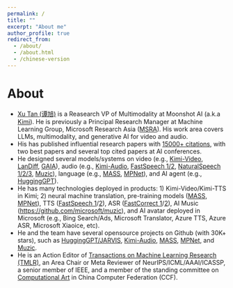 ```yaml
---
permalink: /
title: ""
excerpt: "About me"
author_profile: true
redirect_from: 
  - /about/
  - /about.html
  - /chinese-version
---
```



# About
* [Xu Tan (谭旭)](https://scholar.google.com/citations?user=tob-U1oAAAAJ) is a Reasearch VP of Multimodality at Moonshot AI (a.k.a [Kimi](https://kimi.moonshot.cn/)). He is previously a Principal Research Manager at Machine Learning Group, Microsoft Research Asia ([MSRA](https://www.microsoft.com/en-us/research/lab/microsoft-research-asia/)). His work area covers LLMs, multimodality, and generative AI for video and audio. 
* His has published influential research papers with [15000+ citations](https://scholar.google.com/citations?user=tob-U1oAAAAJ), with two best papers and several top cited papers at AI conferences.
* He designed several models/systems on video (e.g., [Kimi-Video](https://mp.weixin.qq.com/s/BfAf094vFHPkN_CQFDvYdg), [LanDiff](https://arxiv.org/pdf/2503.04606), [GAIA](https://arxiv.org/pdf/2311.15230)), audio (e.g., [Kimi-Audio](https://arxiv.org/pdf/2504.18425), [FastSpeech 1/2](https://www.microsoft.com/en-us/research/blog/fastspeech-new-text-to-speech-model-improves-on-speed-accuracy-and-controllability/), [NaturalSpeech 1/2/3](https://techcommunity.microsoft.com/t5/ai-cognitive-services-blog/new-technical-research-is-advancing-azure-s-neural-text-to/ba-p/3499414), [Muzic](https://github.com/microsoft/muzic)), language (e.g., [MASS](https://www.microsoft.com/en-us/research/blog/introducing-mass-a-pre-training-method-that-outperforms-bert-and-gpt-in-sequence-to-sequence-language-generation-tasks/), [MPNet](https://www.microsoft.com/en-us/research/blog/mpnet-combines-strengths-of-masked-and-permuted-language-modeling-for-language-understanding/)), and AI agent (e.g., [HuggingGPT](https://arxiv.org/abs/2303.17580)).
* He has many technologies deployed in products: 1) Kimi-Video/Kimi-TTS in Kimi; 2) neural machine translation, pre-training models ([MASS](https://arxiv.org/abs/1905.02450), [MPNet](https://arxiv.org/abs/2004.09297)), TTS ([FastSpeech 1](https://www.microsoft.com/en-us/research/blog/fastspeech-new-text-to-speech-model-improves-on-speed-accuracy-and-controllability/)/[2](https://www.microsoft.com/en-us/research/lab/microsoft-research-asia/articles/fastspeech-2-fast-and-high-quality-end-to-end-text-to-speech/)), ASR ([FastCorrect 1](https://arxiv.org/abs/2105.03842)/[2](https://arxiv.org/abs/2109.14420)), AI Music (https://github.com/microsoft/muzic), and AI avatar deployed in Microsoft (e.g., Bing Search/Ads, Microsoft Translator, Azure TTS, Azure ASR, Microsoft Xiaoice, etc).
* He and the team have several opensource projects on Github (with 30K+ stars), such as [HuggingGPT/JARVIS](https://github.com/microsoft/JARVIS), [Kimi-Audio](https://github.com/MoonshotAI/Kimi-Audio), [MASS](https://github.com/microsoft/mass), [MPNet](https://huggingface.co/transformers/model_doc/mpnet.html), and [Muzic](https://github.com/microsoft/muzic).
* He is an Action Editor of [Transactions on Machine Learning Research (TMLR)](https://www.jmlr.org/tmlr/), an Area Chair or Meta Reviewer of NeurIPS/ICML/AAAI/ICASSP, a senior member of IEEE, and a member of the standing committee on [Computational Art](https://www.ccf.org.cn/Chapters/CCF_Chapters/CCF_CA/) in China Computer Federation (CCF).



<!--
## We are hiring! 
* We are hiring researchers on *Multimodality, Machine Translation/NLP, Speech, Generative Models, and Deep Learning*! If you are interested, welcome to contact me: [tanxu2012@gmail.com](tanxu2012@gmail.com).
* We are also hiring research interns in the above directions.

 

## Featured Projects
### 1. Neural Machine Translation
* Multiple technologies transferred into Microsoft Translator to improve the product experience.
* We [achieved human parity](https://blogs.microsoft.com/ai/chinese-to-english-translator-milestone/) on Chinese-English machine translation in 2018.
* We won [several champions](https://news.microsoft.com/apac/2019/05/22/microsoft-research-asia-msra-leads-in-2019-wmt-international-machine-translation-competition/) on WMT machine translation competition in 2019. 
* Our [MASS](https://arxiv.org/abs/1905.02450) is the first pre-training model for sequence to sequence generation, and is one of the top cited papers in ICML 2019. MASS is deployed in [Microsoft Translator](https://www.bing.com/translator) to enable the translation of 10+ low-resource languages. [[blog]](https://www.microsoft.com/en-us/research/blog/introducing-mass-a-pre-training-method-that-outperforms-bert-and-gpt-in-sequence-to-sequence-language-generation-tasks/) [[code]](https://github.com/microsoft/MASS)

### 2. Text to Speech
* Multiple technologies (FastSpeech 1/2, LRSpeech, AdaSpeech 1/2/3, DelightfulTTS) deployed in Microsoft Azure TTS services.  
* Our [FastSpeech 1](https://www.microsoft.com/en-us/research/blog/fastspeech-new-text-to-speech-model-improves-on-speed-accuracy-and-controllability/)/[2](https://www.microsoft.com/en-us/research/lab/microsoft-research-asia/articles/fastspeech-2-fast-and-high-quality-end-to-end-text-to-speech/) are one of the most widely used technologies in TTS in both academia and industry, and are the backbones of many TTS and singing voice synthesis models. Support over 100+ languages in Azure TTS services. Integrated in some popular Github repos, such as ESPNet, Fairseq, NVIDIA Nemo, TensorFlowTTS, Baidu PaddlePaddle Parakeet, etc.
* [DelightfulTTS](https://arxiv.org/abs/2110.12612) achieved the best quality in Blizzard Speech Synthesis Challenge 2021.
* [NaturaSpeech](https://arxiv.org/abs/2205.04421) achieves human-level quality on text-to-speech synthesis on LJSpeech dataset for the first time. 
* [NaturalSpeech 2](https://arxiv.org/abs/2304.09116) achieves SOTA zero-shot synthesis quality with latent diffusion models.
* The most comprehensive [TTS Survey](https://arxiv.org/abs/2106.15561).
* [TTS Tutorials](https://github.com/tts-tutorial/) at ISCSLP 2021, IJCAI 2021, ICASSP 2022, INTERSPEECH 2022. 
* Speech project demo page: [https://speechresearch.github.io/](https://speechresearch.github.io/), code opensource page: [https://github.com/microsoft/NeuralSpeech](https://github.com/microsoft/NeuralSpeech).

### 3. AI Music Composition
* Multiple technologies (TeleMelody, XiaoiceSing, and HiFiSinger) integrated in Microsoft Azure and Microsoft Xiaoice for AI music composition. 
* Systematic research on songwriting, accompaniment and arrangement, singing voice synthesis, music understanding, etc. Keynote speaker on [AI music composition](https://mp.weixin.qq.com/s/0ef2Xn7oSGYlip7LEzHXog) at GAITC 2021. Tutorial on [AI music composition](https://www.microsoft.com/en-us/research/uploads/prod/2021/10/Tutorial-on-AI-Music-Composition-@ACM-MM-2021.pdf) at ACM MM 2021.   
* Muzic: our research project on AI music, https://github.com/microsoft/muzic. 

### 4. Other Projects
### 4.1. Pre-training
* Several research work on pre-training (MASS, MPNet, Transcormer, NAS-BERT, MP-BERT, SongMASS, MusicBERT, etc).
* [MASS](https://arxiv.org/pdf/1905.02450.pdf) deployed in Bing Ads for Ads content generation, and deployed in Bing Translation for low-resource languages. 
* [MPNet](https://arxiv.org/pdf/2004.09297.pdf) adopted in [Huggingface](https://huggingface.co/transformers/model_doc/mpnet.html).

### 4.2. Non-Autoregressive Sequence Generation
* Several papers (FastSpeech 1/2, AdaSpeech 1/2/3, NaturalSpeech, HiFiSinger, FastCorrect 1/2/3, etc) on non-autoregressive sequence generation on text and speech generation tasks, such as neural machine translation, text error correction, automatic speech recognition, text to speech, singing voice synthesis, etc.
* Give a [tutorial on non-autoregressive sequence generation](https://nar-tutorial.github.io/acl2022/) at ACL 2022. 

### 4.3. Efficient Machine Learning
* Design efficient models and algorithms to reduce the demands on big data, big model and big computation, with small latency/memory/computation/labeling cost. 

### 4.4. Multilingual and Low-Resource Scenarios
### 4.5. Model Structure and Learning Paradigm Design
### 4.6. Neural Architecture Search 


<br/>
<br/>
For Chinese version, please visit [https://tan-xu.github.io/chinese-version/](https://tan-xu.github.io/chinese-version/). <br/>
--> 



